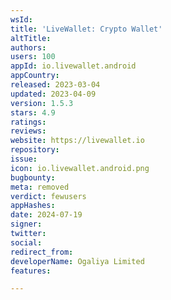 ```yaml
---
wsId: 
title: 'LiveWallet: Crypto Wallet'
altTitle: 
authors: 
users: 100
appId: io.livewallet.android
appCountry: 
released: 2023-03-04
updated: 2023-04-09
version: 1.5.3
stars: 4.9
ratings: 
reviews: 
website: https://livewallet.io
repository: 
issue: 
icon: io.livewallet.android.png
bugbounty: 
meta: removed
verdict: fewusers
appHashes: 
date: 2024-07-19
signer: 
twitter: 
social: 
redirect_from: 
developerName: Ogaliya Limited
features: 

---
```



